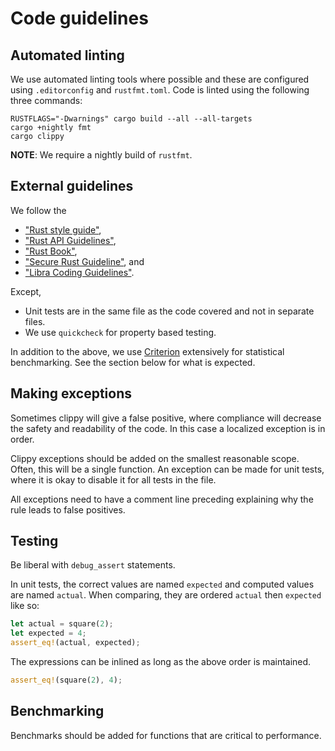 # Code guidelines

## Automated linting

We use automated linting tools where possible and these are configured using
`.editorconfig` and `rustfmt.toml`. Code is linted using the following three
commands:

```
RUSTFLAGS="-Dwarnings" cargo build --all --all-targets
cargo +nightly fmt
cargo clippy
```

**NOTE**: We require a nightly build of `rustfmt`.

## External guidelines

We follow the

* ["Rust style guide"][rustfmt],
* ["Rust API Guidelines"][rustapi],
* ["Rust Book"][rustbook],
* ["Secure Rust Guideline"][sec-rs], and
* ["Libra Coding Guidelines"][libra].

[rustfmt]: https://github.com/rust-dev-tools/fmt-rfcs/blob/master/guide/guide.md
[rustapi]: https://rust-lang-nursery.github.io/api-guidelines/about.html
[rustbook]: https://doc.rust-lang.org/book/title-page.html
[sec-rs]: https://anssi-fr.github.io/rust-guide/
[libra]: https://developers.libra.org/docs/community/coding-guidelines

Except,

* Unit tests are in the same file as the code covered and not in separate files.
* We use `quickcheck` for property based testing.

In addition to the above, we use [Criterion][criterion] extensively for statistical
benchmarking. See the section below for what is expected.

[criterion]: https://bheisler.github.io/criterion.rs/book/index.html

## Making exceptions

Sometimes clippy will give a false positive, where compliance will decrease the
safety and readability of the code. In this case a localized exception is in order.

Clippy exceptions should be added on the smallest reasonable scope. Often, this
will be a single function. An exception can be made for unit tests, where it is
okay to disable it for all tests in the file.

All exceptions need to have a comment line preceding explaining why the rule leads
to false positives.

## Testing

Be liberal with `debug_assert` statements.

In unit tests, the correct values are named `expected` and computed values are
named `actual`. When comparing, they are ordered `actual` then `expected` like
so:

```rust
let actual = square(2);
let expected = 4;
assert_eq!(actual, expected);
```

The expressions can be inlined as long as the above order is maintained.

```rust
assert_eq!(square(2), 4);
```

## Benchmarking

Benchmarks should be added for functions that are critical to performance.
